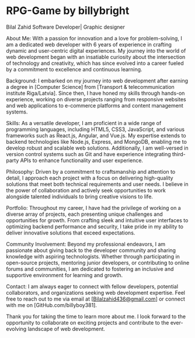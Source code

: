 # RPG-Game by billybright
Bilal Zahid Software Developer| Graphic designer

About Me: With a passion for innovation and a love for problem-solving, I am a dedicated web developer with 6 years of experience in crafting dynamic and user-centric digital experiences. My journey into the world of web development began with an insatiable curiosity about the intersection of technology and creativity, which has since evolved into a career fueled by a commitment to excellence and continuous learning.

Background: I embarked on my journey into web development after earning a degree in [Computer Science] from [Transport & telecommunication institute Riga/Latvia]. Since then, I have honed my skills through hands-on experience, working on diverse projects ranging from responsive websites and web applications to e-commerce platforms and content management systems.

Skills: As a versatile developer, I am proficient in a wide range of programming languages, including HTML5, CSS3, JavaScript, and various frameworks such as React.js, Angular, and Vue.js. My expertise extends to backend technologies like Node.js, Express, and MongoDB, enabling me to develop robust and scalable web solutions. Additionally, I am well-versed in version control systems such as Git and have experience integrating third-party APIs to enhance functionality and user experience.

Philosophy: Driven by a commitment to craftsmanship and attention to detail, I approach each project with a focus on delivering high-quality solutions that meet both technical requirements and user needs. I believe in the power of collaboration and actively seek opportunities to work alongside talented individuals to bring creative visions to life.

Portfolio: Throughout my career, I have had the privilege of working on a diverse array of projects, each presenting unique challenges and opportunities for growth. From crafting sleek and intuitive user interfaces to optimizing backend performance and security, I take pride in my ability to deliver innovative solutions that exceed expectations.

Community Involvement: Beyond my professional endeavors, I am passionate about giving back to the developer community and sharing knowledge with aspiring technologists. Whether through participating in open-source projects, mentoring junior developers, or contributing to online forums and communities, I am dedicated to fostering an inclusive and supportive environment for learning and growth.

Contact: I am always eager to connect with fellow developers, potential collaborators, and organizations seeking web development expertise. Feel free to reach out to me via email at [Bilalzahid436@gmail.com] or connect with me on [GitHub.com/billyboy381].

Thank you for taking the time to learn more about me. I look forward to the opportunity to collaborate on exciting projects and contribute to the ever-evolving landscape of web development.
